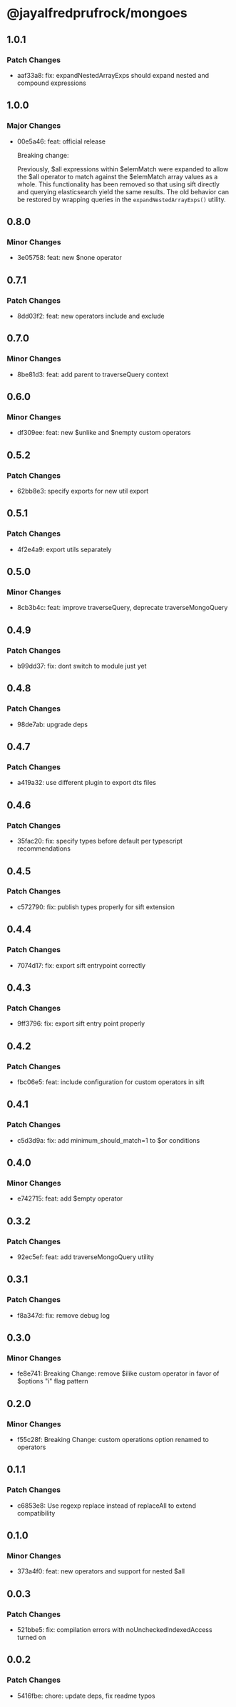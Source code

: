 # @jayalfredprufrock/mongoes

## 1.0.1

### Patch Changes

-   aaf33a8: fix: expandNestedArrayExps should expand nested and compound expressions

## 1.0.0

### Major Changes

-   00e5a46: feat: official release

    Breaking change:

    Previously, $all expressions within $elemMatch were expanded to allow
    the $all operator to match against the $elemMatch array values as a whole.
    This functionality has been removed so that using sift directly and querying
    elasticsearch yield the same results. The old behavior can be restored by wrapping
    queries in the `expandNestedArrayExps()` utility.

## 0.8.0

### Minor Changes

-   3e05758: feat: new $none operator

## 0.7.1

### Patch Changes

-   8dd03f2: feat: new operators include and exclude

## 0.7.0

### Minor Changes

-   8be81d3: feat: add parent to traverseQuery context

## 0.6.0

### Minor Changes

-   df309ee: feat: new $unlike and $nempty custom operators

## 0.5.2

### Patch Changes

-   62bb8e3: specify exports for new util export

## 0.5.1

### Patch Changes

-   4f2e4a9: export utils separately

## 0.5.0

### Minor Changes

-   8cb3b4c: feat: improve traverseQuery, deprecate traverseMongoQuery

## 0.4.9

### Patch Changes

-   b99dd37: fix: dont switch to module just yet

## 0.4.8

### Patch Changes

-   98de7ab: upgrade deps

## 0.4.7

### Patch Changes

-   a419a32: use different plugin to export dts files

## 0.4.6

### Patch Changes

-   35fac20: fix: specify types before default per typescript recommendations

## 0.4.5

### Patch Changes

-   c572790: fix: publish types properly for sift extension

## 0.4.4

### Patch Changes

-   7074d17: fix: export sift entrypoint correctly

## 0.4.3

### Patch Changes

-   9ff3796: fix: export sift entry point properly

## 0.4.2

### Patch Changes

-   fbc06e5: feat: include configuration for custom operators in sift

## 0.4.1

### Patch Changes

-   c5d3d9a: fix: add minimum_should_match=1 to $or conditions

## 0.4.0

### Minor Changes

-   e742715: feat: add $empty operator

## 0.3.2

### Patch Changes

-   92ec5ef: feat: add traverseMongoQuery utility

## 0.3.1

### Patch Changes

-   f8a347d: fix: remove debug log

## 0.3.0

### Minor Changes

-   fe8e741: Breaking Change: remove $ilike custom operator in favor of $options "i" flag pattern

## 0.2.0

### Minor Changes

-   f55c28f: Breaking Change: custom operations option renamed to operators

## 0.1.1

### Patch Changes

-   c6853e8: Use regexp replace instead of replaceAll to extend compatibility

## 0.1.0

### Minor Changes

-   373a4f0: feat: new operators and support for nested $all

## 0.0.3

### Patch Changes

-   521bbe5: fix: compilation errors with noUncheckedIndexedAccess turned on

## 0.0.2

### Patch Changes

-   5416fbe: chore: update deps, fix readme typos
